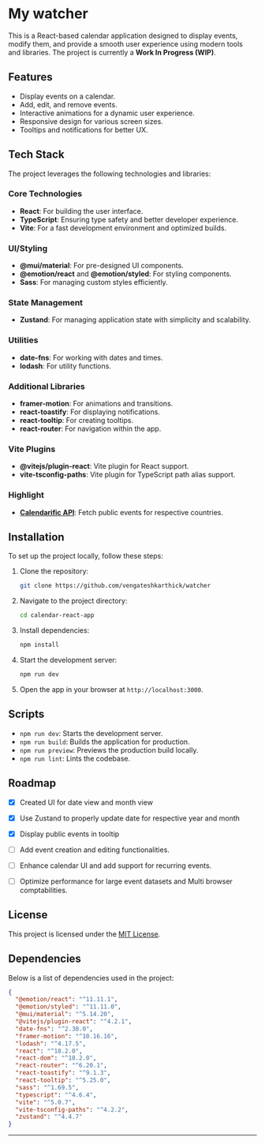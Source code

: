# My watcher


This is a React-based calendar application designed to display events, modify them, and provide a smooth user experience using modern tools and libraries. The project is currently a **Work In Progress (WIP)**.

## Features
- Display events on a calendar.
- Add, edit, and remove events.
- Interactive animations for a dynamic user experience.
- Responsive design for various screen sizes.
- Tooltips and notifications for better UX.

## Tech Stack
The project leverages the following technologies and libraries:

### Core Technologies
- **React**: For building the user interface.
- **TypeScript**: Ensuring type safety and better developer experience.
- **Vite**: For a fast development environment and optimized builds.

### UI/Styling
- **@mui/material**: For pre-designed UI components.
- **@emotion/react** and **@emotion/styled**: For styling components.
- **Sass**: For managing custom styles efficiently.

### State Management
- **Zustand**: For managing application state with simplicity and scalability.

### Utilities
- **date-fns**: For working with dates and times.
- **lodash**: For utility functions.

### Additional Libraries
- **framer-motion**: For animations and transitions.
- **react-toastify**: For displaying notifications.
- **react-tooltip**: For creating tooltips.
- **react-router**: For navigation within the app.

### Vite Plugins
- **@vitejs/plugin-react**: Vite plugin for React support.
- **vite-tsconfig-paths**: Vite plugin for TypeScript path alias support.

### Highlight
- **[Calendarific API](https://calendarific.com/supported-countries)**: Fetch public events for respective countries.

## Installation
To set up the project locally, follow these steps:

1. Clone the repository:
   ```bash
   git clone https://github.com/vengateshkarthick/watcher
   ```

2. Navigate to the project directory:
   ```bash
   cd calendar-react-app
   ```

3. Install dependencies:
   ```bash
   npm install
   ```

4. Start the development server:
   ```bash
   npm run dev
   ```

5. Open the app in your browser at `http://localhost:3000`.

## Scripts
- `npm run dev`: Starts the development server.
- `npm run build`: Builds the application for production.
- `npm run preview`: Previews the production build locally.
- `npm run lint`: Lints the codebase.

## Roadmap
- [x] Created UI for date view and month view
- [x] Use Zustand to properly update date for respective year and month
- [x] Display public events in tooltip
- [ ] Add event creation and editing functionalities.
- [ ] Enhance calendar UI and add support for recurring events.
- [ ] Optimize performance for large event datasets and Multi browser comptabilities.



## License
This project is licensed under the [MIT License](LICENSE).

## Dependencies
Below is a list of dependencies used in the project:
```json
{
  "@emotion/react": "^11.11.1",
  "@emotion/styled": "^11.11.0",
  "@mui/material": "^5.14.20",
  "@vitejs/plugin-react": "^4.2.1",
  "date-fns": "^2.30.0",
  "framer-motion": "^10.16.16",
  "lodash": "^4.17.5",
  "react": "^18.2.0",
  "react-dom": "^18.2.0",
  "react-router": "^6.20.1",
  "react-toastify": "^9.1.3",
  "react-tooltip": "^5.25.0",
  "sass": "^1.69.5",
  "typescript": "^4.6.4",
  "vite": "^5.0.7",
  "vite-tsconfig-paths": "^4.2.2",
  "zustand": "^4.4.7"
}
```

---


